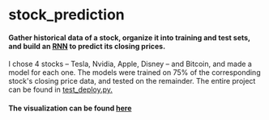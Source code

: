 # stock_prediction

#### Gather historical data of a stock, organize it into training and test sets, and build an [RNN](https://towardsdatascience.com/illustrated-guide-to-recurrent-neural-networks-79e5eb8049c9) to predict its closing prices.

I chose 4 stocks – Tesla, Nvidia, Apple, Disney – and Bitcoin, and made a model for each one. The models were trained on 75% of the corresponding stock's closing price data, and tested on the remainder. The entire project can be found in [test_deploy.py. ](https://github.com/HzaRashid/stock_prediction/blob/main/test_deploy.py)

#### The visualization can be found [here](https://share.streamlit.io/hzarashid/stock_prediction/main/test_deploy.py) 
